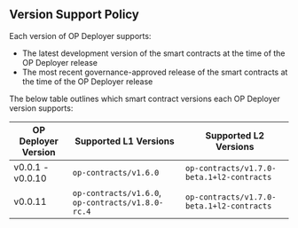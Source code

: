 ## Version Support Policy

Each version of OP Deployer supports:

- The latest development version of the smart contracts at the time of the OP Deployer release
- The most recent governance-approved release of the smart contracts at the time of the OP Deployer release

The below table outlines which smart contract versions each OP Deployer version supports:

| OP Deployer Version | Supported L1 Versions                             | Supported L2 Versions                     | 
|---------------------|---------------------------------------------------|-------------------------------------------|
| v0.0.1 - v0.0.10    | `op-contracts/v1.6.0`                             | `op-contracts/v1.7.0-beta.1+l2-contracts` |
| v0.0.11             | `op-contracts/v1.6.0`, `op-contracts/v1.8.0-rc.4` | `op-contracts/v1.7.0-beta.1+l2-contracts` |